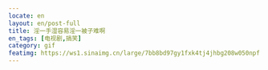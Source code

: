 ```yaml
---
locate: en
layout: en/post-full
title: 淫一手湿容易淫一被子难啊
en_tags: [电视剧,搞笑]
category: gif
featimg: https://ws1.sinaimg.cn/large/7bb8bd97gy1fxk4tj4jhbg208w050npf.gif
---
```

